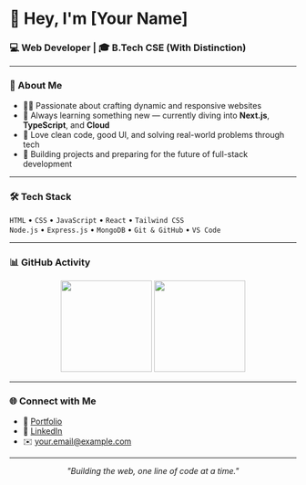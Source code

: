 # 👋 Hey, I'm [Your Name]

### 💻 Web Developer | 🎓 B.Tech CSE (With Distinction)

---

### 🚀 About Me

- 👨‍💻 Passionate about crafting dynamic and responsive websites  
- 📘 Always learning something new — currently diving into **Next.js**, **TypeScript**, and **Cloud**  
- 🎯 Love clean code, good UI, and solving real-world problems through tech  
- 🌱 Building projects and preparing for the future of full-stack development  

---

### 🛠 Tech Stack

`HTML` • `CSS` • `JavaScript` • `React` • `Tailwind CSS`  
`Node.js` • `Express.js` • `MongoDB` • `Git & GitHub` • `VS Code`

---

### 📊 GitHub Activity

<p align="center">
  <img src="https://github-readme-stats.vercel.app/api?username=your-username&show_icons=true&theme=github_dark" height="160" />
  <img src="https://github-readme-streak-stats.herokuapp.com/?user=your-username&theme=github-dark-blue" height="160" />
</p>

---

### 🌐 Connect with Me

- 💼 [Portfolio](#)  
- 🔗 [LinkedIn](#)  
- ✉️ your.email@example.com

---

<p align="center">
  <em>"Building the web, one line of code at a time."</em>
</p>
